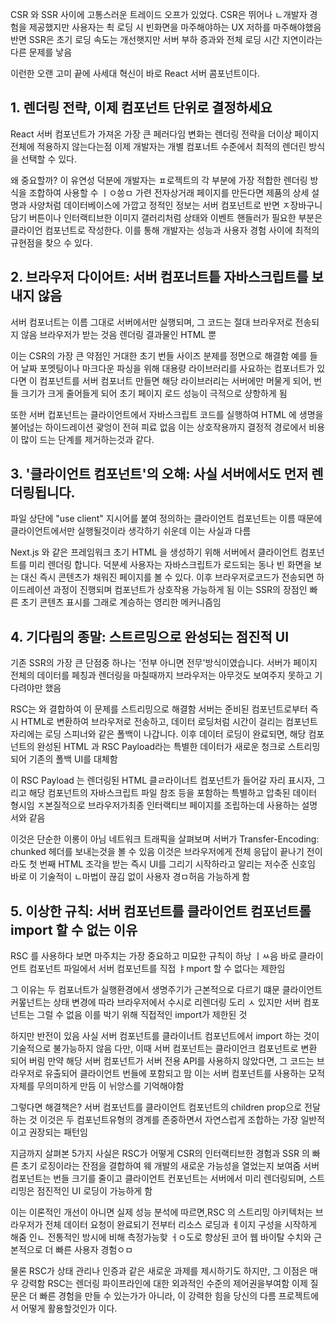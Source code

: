 CSR 와 SSR 사이에 고통스러운 트레이드 오프가 있었다.
CSR은 뛰어나 ㄴ개발자 경험을 제공했지만 사용자는 쵝 로딩 시 빈화면을 마주해야하는 UX 저하를 마주해야했음
반면 SSR은 초기 로딩 속도는 개선햇지만 서버 부하 증과와 전체 로딩 시간 지연이라는 다른 문제를 낳음

이런한 오랜 고미 끝에 사세대 혁신이 바로 React 서버 콤포넌트이다.

## 1. 렌더링 전략, 이제 컴포넌트 단위로 결정하세요

React 서버 컴포넌트가 가져온 가장 큰 페러다임 변화는 렌더링 전략을 더이상 페이지 전체에 적용하지 않는다는점
이제 개발자는 개별 컴포너트 수준에서 최적의 렌더린 방식을 선택할 수 있다.

왜 중요할까?
이 유연성 덕분에 개발자는 ㅍ로젝트의 각 부분에 가장 적합한 렌더링 방식을 조합하여 사용할 수 ㅣㅇ씅ㅁ
가련 전자상거래 페이지를 만든다면
제품의 상세 설명과 사양처럼 데이터베이스에 가깝고 정적인 정보는 서버 컴포넌트로
반면 ㅈ장바구니 담기 버튼이나 인터랙티브한 이미지 갤러리처럼 상태와 이벤트 핸들러가 필요한 부분은 클라이언 컴포넌트로 작성한다.
이를 통해 개발자는 성능과 사용자 경험 사이에 최적의 규현점을 찾으 수 있다.

## 2. 브라우저 다이어트: 서버 컴포너트틑 자바스크립트를 보내지 않음

서버 컴포너트는 이름 그대로 서버에서만 실행되며, 그 코드는 절대 브라우저로 전송되지 않음
브라우저가 받는 것음 렌더링 결과물인 HTML 뿐

이는 CSR의 가장 큰 약점인 거대한 초기 번들 사이즈 분제를 정면으로 해결함
예를 들어 날짜 포멧팅이나 마크다운 파싱을 위해 대용량 라이브러리를 사요하는 컴포너트가 있다면
이 컴포넌트를 서버 컴포너트 만들면 해당 라이브러리는 서버에만 머물게 되어, 번들 크기가 크게 줄어들게 되어 초기 페이지 로드 성능이 극적으로 샹항하게 됨

또한 서버 컵포넌트는 클라이언트에서 자바스크립트 코드를 실행하여 HTML 에 생명을 불어넎는 하이드레이션 괒엉이 전혀 피료 없음
이는 상호작용까지 결정적 경로에서 비용이 많이 드는 단계를 제거하는것과 같다.

## 3. '클라이언트 컴포넌트'의 오해: 사실 서버에서도 먼저 렌더링됩니다.

파일 상단에 "use client" 지시어를 붙여 정의하는 클라이언트 컴포넌트는 이름 때문에 클라이언트에서만 실행될것이라 생각하기 쉬운데
이는 사실과 다름

Next.js 와 같은 프레임워크 초기 HTML 을 생성하기 위해 서버에서 클라이언트 컴포넌트를 미리 렌더링 합니다.
덕분세 사용자는 자바스크립트가 로드되는 동나 빈 화면을 보는 대신 즉시 콘텐츠가 채워진 페이지를 볼 수 있다.
이후 브라우저로코드가 전송되면 하이드레이션 과정이 진행되며 컴포넌트가 상호작용 가능하게 됨
이는 SSR의 장점인 빠른 초기 콘텐츠 표시를 그래로 계승하는 영리한 메커니즘임

## 4. 기다림의 종말: 스트르밍으로 완성되는 점진적 UI

기존 SSR의 가장 큰 단점중 하나는 '전부 아니면 전무'방식이였습니다.
서버가 페이지 전체의 데이터를 페칭과 렌더링을 마칠때까지 브라우저는 아무것도 보여주지 못하고 기다려야만 했음

RSC는 <Suspense> 와 결합하여 이 문제를 스트리밍으로 해결함
서버는 준비된 컴포넌트로부터 즉시 HTML로 변환하여 브라우저로 전송하고, 데이터 로딩처럼 시간이 걸리는 컴포넌트 자리에는 로딩 스피너와 같은 폴백이 나갑니다.
이후 데이터 로딩이 완료되면, 해당 컴포넌트의 완성된 HTML 과 RSC Payload라는 특별한 데이터가 새로운 청크로 스트리밍되어 기존의 폴백 UI를 대체함

이 RSC Payload 는 렌더링된 HTML 클ㄹ라이너트 컴포넌트가 들어갈 자리 표시자, 그리고 해당 컴포넌트의 자바스크립트 파일 참조 등을 포함하는 특별하고 압축된 데이터 형시임
ㅈ본질적으로 브라우저가최종 인터랙티브 페이지를 조립하는데 사용하는 설명서와 같음

이것은 단순한 이롱이 아님
네트워크 트래픽을 살펴보며 서버가 Transfer-Encoding: chunked 헤더를 보내는것을 볼 수 있음
이것은 브라우저에게 전체 응답이 끝나기 전이라도 첫 번째 HTML 조각을 받는 즉시 UI를 그리기 시작하라고 알리는 저수준 신호임
바로 이 기술적이 ㄴ마법이 끊김 없이 사용자 경ㅁ허음 가능하게 함

## 5. 이상한 규칙: 서버 컴포넌트를 클라이언트 컴포넌트롤 import 할 수 없는 이유

RSC 를 사용하다 보면 마주치는 가장 중요하고 미묘한 규칙이 하낭 ㅣㅆ음
바로 클라이언트 컴포넌트 파일에서 서버 컴포넌트를 직접 ㅑmport 할 수 없다는 제한임

그 이유는 두 컴포너트가 실행환경에서 생명주기가 근본적으로 다르기 떄문
클라이언트 커뫂넌트는 상태 변경에 따라 브라우저에서 수시로 리렌더링 도리 ㅅ 있지만
서버 컴포넌트는 그럴 수 없음
이를 박기 위해 직접적인 import가 제한된 것

하지만 반전이 있음
사실 서버 컴포넌트를 클라이너트 컴포넌트에서 import 하는 것이 기술적으로 불가능하지 않음
다만, 이때 서버 컴포넌트는 클라이언크 컴포넌트로 변환 되어 버림
만약 해당 서버 컴포넌트가 서버 전용 API를 사용하지 않았다면,
그 코드는 브라우저로 유출되어 클라이언트 번들에 포함되고 맘
이는 서버 컴포넌트를 사용하는 모적 자체를 무의미하게 만듬
이 뉘앙스를 기억해야함

그렇다면 해결책은?
서버 컴포넌트를 클라이언트 컴포넌트의 children prop으로 전달하는 것
이것은 두 컴포넌트유형의 경계를 존중하면서 자연스럽게 조합하는 가장 일반적이고 권장되는 패턴임

지금까지 살펴본 5가지 사실은 RSC가 어떻게 CSR의 인터랙티브한 경험과 SSR 의 빠른 초기 로징이라는 잔점을 결합하여 웨 개발의 새로운 가능성을 열었는지 보여줌
서버 컴포넌트는 번들 크기를 줄이고 클라이언트 컨포넌트는 서버에서 미리 렌더링되며, 스트리밍은 점진적인 UI 로딩이 가능하게 함

이는 이론적인 개선이 아니면 실제 성능 분석에 따르면,RSC 의 스트리밍 아키텍처는 브라우저가 전체 데이터 요청이 완료되기 전부터 리소스 로딩과 ㅔ이지 구성을 시작하게 해줌
인ㄴ 전통적인 방시에 비해 측정가능핮 ㅓㅇ도로 향상된 코어 웹 바이탈 수치와 근본적으로 더 빠른 사용자 경험ㅇㅁ

물론 RSC가 상태 관리나 인증과 같은 새로운 과제를 제시하기도 하지만, 그 이점은 매우 강력함
RSC는 렌더링 파이프라인에 대한 외과적인 수준의 제어권을부여함
이제 질문은 더 빠른 경험을 만들 수 있는가가 아니라, 이 강력한 힘을 당신의 다름 프로젝트에서 어떻게 활용할것인가 이다.
